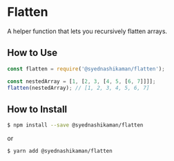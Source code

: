# Flatten
A helper function that lets you recursively flatten arrays.

## How to Use

```javascript
const flatten = require('@syednashikaman/flatten');

const nestedArray = [1, [2, 3, [4, 5, [6, 7]]]];
flatten(nestedArray); // [1, 2, 3, 4, 5, 6, 7]
```

## How to Install

```sh
$ npm install --save @syednashikaman/flatten
```

or

```sh
$ yarn add @syednashikaman/flatten
```
